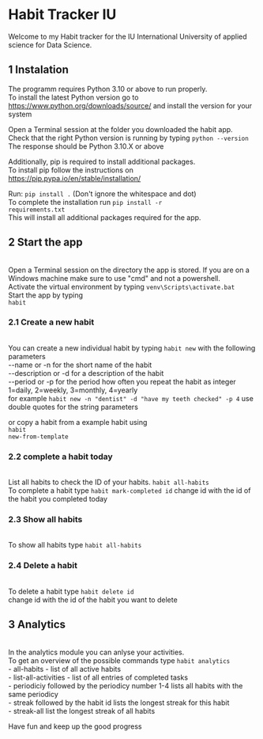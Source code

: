 <h1>Habit Tracker IU</h1> 
Welcome to my Habit tracker for the IU International University of applied science for Data Science. 

<h2>1 Instalation</h2>

The programm requires Python 3.10 or above to run properly. </br>
To install the latest Python version go to https://www.python.org/downloads/source/ and install the version for your system

Open a Terminal session at the folder you downloaded the habit app. </br>
Check that the right Python version is running by typing <code>python --version</code></br>
The response should be Python 3.10.X or above

Additionally, pip is required to install additional packages. </br>
To install pip follow the instructions on https://pip.pypa.io/en/stable/installation/

Run: <code>pip install .</code> (Don't ignore the whitespace and dot)  </br>
To complete the installation run 
<code>pip install -r requirements.txt</code> </br>
This will install all additional packages required for the app. </br>

<h2>2 Start the app</h2> </br>
Open a Terminal session on the directory the app is stored. 
If you are on a Windows machine make sure to use "cmd" and not a powershell. </br>
Activate the virtual environment by typing <code>venv\Scripts\activate.bat</code> </br>
Start the app by typing </br>
<code>habit</code>

<h3>2.1 Create a new habit</h3> </br>
You can create a new individual habit by typing <code>habit new</code> with the following parameters</br>
--name or -n for the short name of the habit</br>
--description or -d for a description of the habit</br>
--period or -p for the period how often you repeat the habit as integer 1=daily, 2=weekly, 3=monthly, 4=yearly</br>
for example <code>habit new -n "dentist" -d "have my teeth checked" -p 4</code> use double quotes for the string parameters

or copy a habit from a example habit using</br>
<code>habit new-from-template</code> </br>

<h3>2.2 complete a habit today</h3> </br>
List all habits to check the ID of your habits. <code>habit all-habits</code> </br>
To complete a habit type <code>habit mark-completed id</code>  change id with the id of the habit you completed today

<h3>2.3 Show all habits</h3> </br>
To show all habits type <code>habit all-habits</code> </br>

<h3>2.4 Delete a habit</h3> </br>
To delete a habit type <code>habit delete id</code> </br>
change id with the id of the habit you want to delete </br>

<h2>3 Analytics</h2> </br>
In the analytics module you can anlyse your activities. </br>
To get an overview of the possible commands type <code>habit analytics</code> </br>
 - all-habits - list of all active habits </br>
 - list-all-activities - list of all entries of completed tasks </br>
 - periodiciy followed by the periodicy number 1-4 lists all habits with the same periodicy </br>
 - streak followed by the habit id lists the longest streak for this habit </br>
 - streak-all list the longest streak of all habits </br>

Have fun and keep up the good progress




